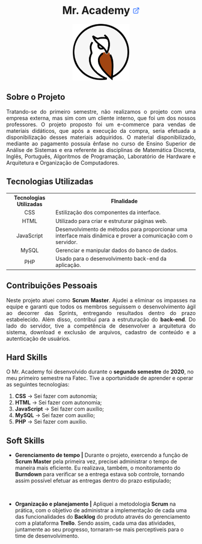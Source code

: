 <h1 align="center"><b>Mr. Academy <a href="https://github.com/ThomasPalma1/FatecPI-01"><img src="/docs/external-link.png"  width="19" height="19"></a>
</h1></b>

<p align="center"> 
   <img src="/docs/owl.png" width="150" height="150">
</p>

## **Sobre o Projeto**

<p align="justify">Tratando-se do primeiro semestre, não realizamos o projeto com uma empresa externa, mas sim com um cliente interno, que foi um dos nossos professores. O projeto proposto foi um e-commerce para vendas de materiais didáticos, que após a execução da compra, seria efetuada a disponibilização desses materiais adquiridos. O material disponibilizado, mediante ao pagamento possuía ênfase no curso de Ensino Superior de Análise de Sistemas e era referente às disciplinas de Matemática Discreta, Inglês, Português, Algoritmos de Programação, Laboratório de Hardware e Arquitetura e Organização de Computadores.</p>

## **Tecnologias Utilizadas**

<table>
    <tr>
        <th>Tecnologias Utilizadas</th>
        <th>FInalidade</th>
    </tr>
    <tr>
        <td align="center">CSS</td>
        <td align="justify">Estilização dos componentes da interface.</td>
    </tr>
    <tr>
        <td align="center">HTML</td>
        <td align="left">Utilizado para criar e estruturar páginas web.</td>
    </tr>
    <tr>
        <td align="center">JavaScript</td>
        <td align="left">Desenvolvimento de métodos para proporcionar uma interface mais dinâmica e prover a comunicação com o servidor.</td>
    </tr>
    <tr>
        <td align="center">MySQL</td>
        <td align="left">Gerenciar e manipular dados do banco de dados.</td>
    </tr>
    <tr>
        <td align="center">PHP</td>
        <td align="left">Usado para o desenvolvimento back-end da aplicação.</td>

</table>

## **Contribuições Pessoais**

<p align="justify">Neste projeto atuei como <b>Scrum Master</b>. Ajudei a eliminar os impasses na equipe e garanti que todos os membros seguissem o desenvolvimento ágil ao decorrer das Sprints, entregando resultados dentro do prazo estabelecido. Além disso, contribuí para a estruturação do <b>back-end</b>. Do lado do servidor, tive a competência de desenvolver a arquitetura do sistema, download e exclusão de arquivos, cadastro de conteúdo e a autenticação de usuários.</p>

## **Hard Skills**

O Mr. Academy foi desenvolvido durante o **segundo semestre** de **2020**, no meu primeiro semestre na Fatec. Tive a oportunidade de aprender e operar as seguintes tecnologias:

  1.  **CSS** &#8594; Sei fazer com autonomia;
  3.  **HTML** &#8594; Sei fazer com autonomia;
  3.  **JavaScript** &#8594; Sei fazer com auxílio;
  4.  **MySQL** &#8594; Sei fazer com auxílio;
  5.  **PHP** &#8594; Sei fazer com auxílio.

## **Soft Skills**

* **Gerenciamento de tempo |** Durante o projeto, exercendo a função de  **Scrum Master** pela primeira vez, precisei administrar  o tempo de maneira mais eficiente. Eu realizava, também, o monitoramento do **Burndown** para verificar se a entrega estava sob controle, tornando assim possível efetuar as entregas dentro do prazo estipulado;

<br>

* **Organização e planejamento |** Apliquei a metodologia **Scrum** na prática, com o objetivo de administrar a implementação de cada uma das funcionalidades do **Backlog** do produto através do gerenciamento com a plataforma **Trello**. Sendo assim, cada uma das atividades, juntamente ao seu progresso, tornaram-se mais perceptiveis para o time de desenvolvimento.
